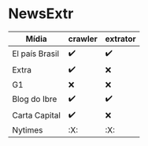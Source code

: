 # NewsExtr


| Mídia  | crawler  | extrator
|---|---|---|
|El país Brasil |  :heavy_check_mark: | :heavy_check_mark:  |
|Extra   |  :heavy_check_mark: | :x:  |
|G1   | :x:  | :x:  |
|Blog do Ibre |  :heavy_check_mark: | :heavy_check_mark:  |
|Carta Capital |  :heavy_check_mark: | :x:  |
|Nytimes|:X:|:X:|
